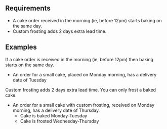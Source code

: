 ## Requirements

- A cake order received in the morning (ie, before 12pm) starts baking on the same day.
- Custom frosting adds 2 days extra lead time.

## Examples

If a cake order is received in the morning (ie, before 12pm) then baking starts on the same day.

- An order for a small cake, placed on Monday morning, has a delivery date of Tuesday

Custom frosting adds 2 days extra lead time. You can only frost a baked cake.

- An order for a small cake with custom frosting, received on Monday morning, has a delivery date of Thursday.
  - Cake is baked Monday-Tuesday
  - Cake is frosted Wednesday-Thursday